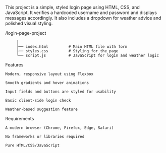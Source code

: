 This project is a simple, styled login page using HTML, CSS, and JavaScript. It verifies a hardcoded username and password and displays messages accordingly. It also includes a dropdown for weather advice and polished visual styling.


/login-page-project

         │
         ├── index.html         # Main HTML file with form
         ├── styles.css         # Styling for the page
         └── script.js          # JavaScript for login and weather logic



 Features

    Modern, responsive layout using Flexbox

    Smooth gradients and hover animations

    Input fields and buttons are styled for usability

    Basic client-side login check

    Weather-based suggestion feature



Requirements

    A modern browser (Chrome, Firefox, Edge, Safari)

    No frameworks or libraries required

    Pure HTML/CSS/JavaScript



